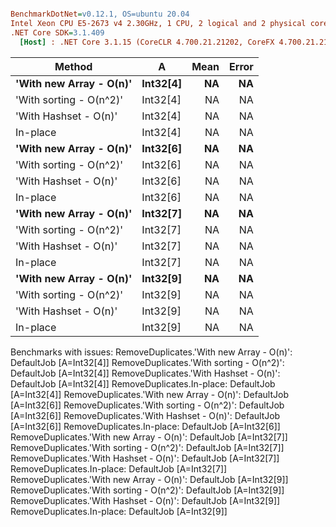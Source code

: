 ``` ini

BenchmarkDotNet=v0.12.1, OS=ubuntu 20.04
Intel Xeon CPU E5-2673 v4 2.30GHz, 1 CPU, 2 logical and 2 physical cores
.NET Core SDK=3.1.409
  [Host] : .NET Core 3.1.15 (CoreCLR 4.700.21.21202, CoreFX 4.700.21.21402), X64 RyuJIT


```
|                  Method |        A | Mean | Error |
|------------------------ |--------- |-----:|------:|
| **&#39;With new Array - O(n)&#39;** | **Int32[4]** |   **NA** |    **NA** |
| &#39;With sorting - O(n^2)&#39; | Int32[4] |   NA |    NA |
|   &#39;With Hashset - O(n)&#39; | Int32[4] |   NA |    NA |
|                In-place | Int32[4] |   NA |    NA |
| **&#39;With new Array - O(n)&#39;** | **Int32[6]** |   **NA** |    **NA** |
| &#39;With sorting - O(n^2)&#39; | Int32[6] |   NA |    NA |
|   &#39;With Hashset - O(n)&#39; | Int32[6] |   NA |    NA |
|                In-place | Int32[6] |   NA |    NA |
| **&#39;With new Array - O(n)&#39;** | **Int32[7]** |   **NA** |    **NA** |
| &#39;With sorting - O(n^2)&#39; | Int32[7] |   NA |    NA |
|   &#39;With Hashset - O(n)&#39; | Int32[7] |   NA |    NA |
|                In-place | Int32[7] |   NA |    NA |
| **&#39;With new Array - O(n)&#39;** | **Int32[9]** |   **NA** |    **NA** |
| &#39;With sorting - O(n^2)&#39; | Int32[9] |   NA |    NA |
|   &#39;With Hashset - O(n)&#39; | Int32[9] |   NA |    NA |
|                In-place | Int32[9] |   NA |    NA |

Benchmarks with issues:
  RemoveDuplicates.'With new Array - O(n)': DefaultJob [A=Int32[4]]
  RemoveDuplicates.'With sorting - O(n^2)': DefaultJob [A=Int32[4]]
  RemoveDuplicates.'With Hashset - O(n)': DefaultJob [A=Int32[4]]
  RemoveDuplicates.In-place: DefaultJob [A=Int32[4]]
  RemoveDuplicates.'With new Array - O(n)': DefaultJob [A=Int32[6]]
  RemoveDuplicates.'With sorting - O(n^2)': DefaultJob [A=Int32[6]]
  RemoveDuplicates.'With Hashset - O(n)': DefaultJob [A=Int32[6]]
  RemoveDuplicates.In-place: DefaultJob [A=Int32[6]]
  RemoveDuplicates.'With new Array - O(n)': DefaultJob [A=Int32[7]]
  RemoveDuplicates.'With sorting - O(n^2)': DefaultJob [A=Int32[7]]
  RemoveDuplicates.'With Hashset - O(n)': DefaultJob [A=Int32[7]]
  RemoveDuplicates.In-place: DefaultJob [A=Int32[7]]
  RemoveDuplicates.'With new Array - O(n)': DefaultJob [A=Int32[9]]
  RemoveDuplicates.'With sorting - O(n^2)': DefaultJob [A=Int32[9]]
  RemoveDuplicates.'With Hashset - O(n)': DefaultJob [A=Int32[9]]
  RemoveDuplicates.In-place: DefaultJob [A=Int32[9]]
